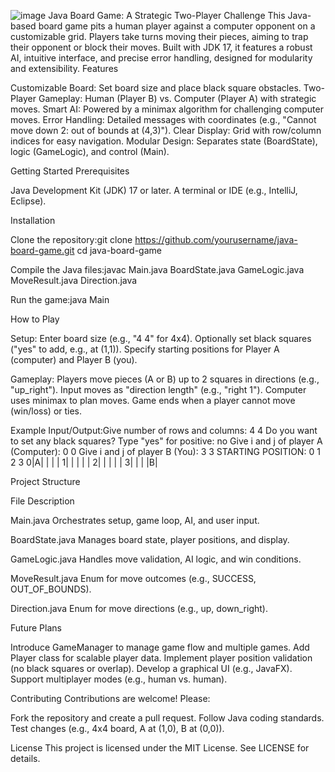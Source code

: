 ![image](https://github.com/user-attachments/assets/b5615f54-123b-4469-8bef-0f149a3fddb7)
Java Board Game: A Strategic Two-Player Challenge
This Java-based board game pits a human player against a computer opponent on a customizable grid. Players take turns moving their pieces, aiming to trap their opponent or block their moves. Built with JDK 17, it features a robust AI, intuitive interface, and precise error handling, designed for modularity and extensibility.
Features

Customizable Board: Set board size and place black square obstacles.
Two-Player Gameplay: Human (Player B) vs. Computer (Player A) with strategic moves.
Smart AI: Powered by a minimax algorithm for challenging computer moves.
Error Handling: Detailed messages with coordinates (e.g., "Cannot move down 2: out of bounds at (4,3)").
Clear Display: Grid with row/column indices for easy navigation.
Modular Design: Separates state (BoardState), logic (GameLogic), and control (Main).

Getting Started
Prerequisites

Java Development Kit (JDK) 17 or later.
A terminal or IDE (e.g., IntelliJ, Eclipse).

Installation

Clone the repository:git clone https://github.com/yourusername/java-board-game.git
cd java-board-game


Compile the Java files:javac Main.java BoardState.java GameLogic.java MoveResult.java Direction.java


Run the game:java Main



How to Play

Setup:
Enter board size (e.g., "4 4" for 4x4).
Optionally set black squares ("yes" to add, e.g., at (1,1)).
Specify starting positions for Player A (computer) and Player B (you).


Gameplay:
Players move pieces (A or B) up to 2 squares in directions (e.g., "up_right").
Input moves as "direction length" (e.g., "right 1").
Computer uses minimax to plan moves.
Game ends when a player cannot move (win/loss) or ties.


Example Input/Output:Give number of rows and columns: 
4 4
Do you want to set any black squares? Type "yes" for positive: 
no
Give i and j of player A (Computer): 
0 0
Give i and j of player B (You): 
3 3
STARTING POSITION:
  0 1 2 3
0|A| | | |
1| | | | |
2| | | | |
3| | | |B|



Project Structure



File
Description



Main.java
Orchestrates setup, game loop, AI, and user input.


BoardState.java
Manages board state, player positions, and display.


GameLogic.java
Handles move validation, AI logic, and win conditions.


MoveResult.java
Enum for move outcomes (e.g., SUCCESS, OUT_OF_BOUNDS).


Direction.java
Enum for move directions (e.g., up, down_right).


Future Plans

Introduce GameManager to manage game flow and multiple games.
Add Player class for scalable player data.
Implement player position validation (no black squares or overlap).
Develop a graphical UI (e.g., JavaFX).
Support multiplayer modes (e.g., human vs. human).

Contributing
Contributions are welcome! Please:

Fork the repository and create a pull request.
Follow Java coding standards.
Test changes (e.g., 4x4 board, A at (1,0), B at (0,0)).

License
This project is licensed under the MIT License. See LICENSE for details.
